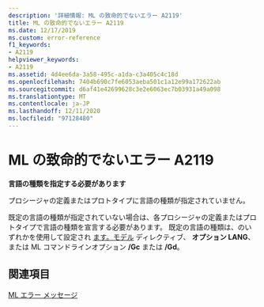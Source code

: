 ```yaml
---
description: '詳細情報: ML の致命的でないエラー A2119'
title: ML の致命的でないエラー A2119
ms.date: 12/17/2019
ms.custom: error-reference
f1_keywords:
- A2119
helpviewer_keywords:
- A2119
ms.assetid: 4d4ee6da-3a58-495c-a1da-c3a405c4c18d
ms.openlocfilehash: 7404b690c7fe6053aeba501c1a12e99a172622ab
ms.sourcegitcommit: d6af41e42699628c3e2e6063ec7b03931a49a098
ms.translationtype: MT
ms.contentlocale: ja-JP
ms.lasthandoff: 12/11/2020
ms.locfileid: "97128480"
---
```

# <a name="ml-nonfatal-error-a2119"></a>ML の致命的でないエラー A2119

**言語の種類を指定する必要があります**

プロシージャの定義またはプロトタイプに言語の種類が指定されていません。

既定の言語の種類が指定されていない場合は、各プロシージャの定義またはプロトタイプで言語の種類を宣言する必要があります。 既定の言語の種類は、のいずれかを使用して設定され [ます。モデル](dot-model.md) ディレクティブ、 **オプション LANG**、または ML コマンドラインオプション **/Gc** または **/Gd**。

## <a name="see-also"></a>関連項目

[ML エラー メッセージ](ml-error-messages.md)
